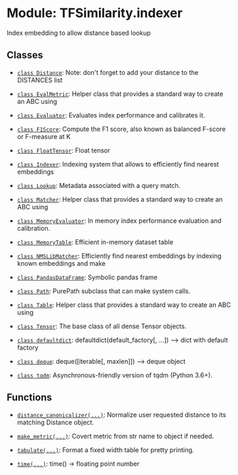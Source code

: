 # Module: TFSimilarity.indexer





Index embedding to allow distance based lookup



## Classes

- [`class Distance`](../TFSimilarity/distances/Distance.md): Note: don't forget to add your distance to the DISTANCES list

- [`class EvalMetric`](../TFSimilarity/callbacks/EvalMetric.md): Helper class that provides a standard way to create an ABC using

- [`class Evaluator`](../TFSimilarity/evaluators/Evaluator.md): Evaluates index performance and calibrates it.

- [`class F1Score`](../TFSimilarity/indexer/F1Score.md): Compute the F1 score, also known as balanced F-score or F-measure at K

- [`class FloatTensor`](../TFSimilarity/callbacks/FloatTensor.md): Float tensor 

- [`class Indexer`](../TFSimilarity/indexer/Indexer.md): Indexing system that allows to efficiently find nearest embeddings

- [`class Lookup`](../TFSimilarity/indexer/Lookup.md): Metadata associated with a query match.

- [`class Matcher`](../TFSimilarity/indexer/Matcher.md): Helper class that provides a standard way to create an ABC using

- [`class MemoryEvaluator`](../TFSimilarity/callbacks/MemoryEvaluator.md): In memory index performance evaluation and calibration.

- [`class MemoryTable`](../TFSimilarity/indexer/MemoryTable.md): Efficient in-memory dataset table

- [`class NMSLibMatcher`](../TFSimilarity/indexer/NMSLibMatcher.md): Efficiently find nearest embeddings by indexing known embeddings and make

- [`class PandasDataFrame`](../TFSimilarity/indexer/PandasDataFrame.md): Symbolic pandas frame

- [`class Path`](../TFSimilarity/callbacks/Path.md): PurePath subclass that can make system calls.

- [`class Table`](../TFSimilarity/indexer/Table.md): Helper class that provides a standard way to create an ABC using

- [`class Tensor`](../TFSimilarity/callbacks/Tensor.md): The base class of all dense Tensor objects.

- [`class defaultdict`](../TFSimilarity/indexer/defaultdict.md): defaultdict(default_factory[, ...]) --> dict with default factory

- [`class deque`](../TFSimilarity/indexer/deque.md): deque([iterable[, maxlen]]) --> deque object

- [`class tqdm`](../TFSimilarity/indexer/tqdm.md): Asynchronous-friendly version of tqdm (Python 3.6+).

## Functions

- [`distance_canonicalizer(...)`](../TFSimilarity/distance_metrics/distance_canonicalizer.md): Normalize user requested distance to its matching Distance object.

- [`make_metric(...)`](../TFSimilarity/callbacks/make_metric.md): Covert metric from str name to object if needed.

- [`tabulate(...)`](../TFSimilarity/indexer/tabulate.md): Format a fixed width table for pretty printing.

- [`time(...)`](../TFSimilarity/indexer/time.md): time() -> floating point number

